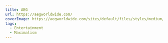 ```yaml
---
title: AEG
url: https://aegworldwide.com/
coverImage: https://aegworldwide.com/sites/default/files/styles/medium/public/banners/2021-10/CoachellaHeroRE-SIZE_0.jpg?itok=l0K4Fedi
tags:
  - Entertainment
  - Maximalism
---
```

